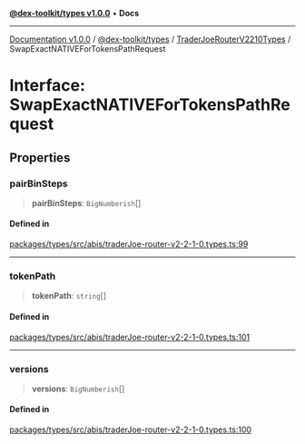 [**@dex-toolkit/types v1.0.0**](../../../README.md) • **Docs**

***

[Documentation v1.0.0](../../../../../packages.md) / [@dex-toolkit/types](../../../README.md) / [TraderJoeRouterV2210Types](../README.md) / SwapExactNATIVEForTokensPathRequest

# Interface: SwapExactNATIVEForTokensPathRequest

## Properties

### pairBinSteps

> **pairBinSteps**: `BigNumberish`[]

#### Defined in

[packages/types/src/abis/traderJoe-router-v2-2-1-0.types.ts:99](https://github.com/niZmosis/dex-toolkit/blob/3d8b41b44787b30fbea5de3ab4737662ffb61bc8/packages/types/src/abis/traderJoe-router-v2-2-1-0.types.ts#L99)

***

### tokenPath

> **tokenPath**: `string`[]

#### Defined in

[packages/types/src/abis/traderJoe-router-v2-2-1-0.types.ts:101](https://github.com/niZmosis/dex-toolkit/blob/3d8b41b44787b30fbea5de3ab4737662ffb61bc8/packages/types/src/abis/traderJoe-router-v2-2-1-0.types.ts#L101)

***

### versions

> **versions**: `BigNumberish`[]

#### Defined in

[packages/types/src/abis/traderJoe-router-v2-2-1-0.types.ts:100](https://github.com/niZmosis/dex-toolkit/blob/3d8b41b44787b30fbea5de3ab4737662ffb61bc8/packages/types/src/abis/traderJoe-router-v2-2-1-0.types.ts#L100)
